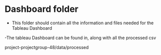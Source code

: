 # Dashboard folder

- This folder should contain all the information and files needed for the Tableau Dashboard

-The tableau Dashboard can be found in, along with all the processed csv

project-projectgroup-48/data/processed